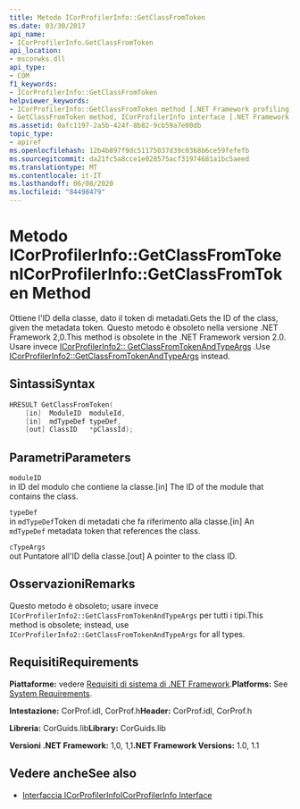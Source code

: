```yaml
---
title: Metodo ICorProfilerInfo::GetClassFromToken
ms.date: 03/30/2017
api_name:
- ICorProfilerInfo.GetClassFromToken
api_location:
- mscorwks.dll
api_type:
- COM
f1_keywords:
- ICorProfilerInfo::GetClassFromToken
helpviewer_keywords:
- ICorProfilerInfo::GetClassFromToken method [.NET Framework profiling]
- GetClassFromToken method, ICorProfilerInfo interface [.NET Framework profiling]
ms.assetid: 0afc1197-2a5b-424f-8b82-9cb59a7e00db
topic_type:
- apiref
ms.openlocfilehash: 12b4b897f9dc51175037d39c0368b6ce59fefefb
ms.sourcegitcommit: da21fc5a8cce1e028575acf31974681a1bc5aeed
ms.translationtype: MT
ms.contentlocale: it-IT
ms.lasthandoff: 06/08/2020
ms.locfileid: "84498479"
---
```

# <a name="icorprofilerinfogetclassfromtoken-method"></a><span data-ttu-id="d9157-102">Metodo ICorProfilerInfo::GetClassFromToken</span><span class="sxs-lookup"><span data-stu-id="d9157-102">ICorProfilerInfo::GetClassFromToken Method</span></span>
<span data-ttu-id="d9157-103">Ottiene l'ID della classe, dato il token di metadati.</span><span class="sxs-lookup"><span data-stu-id="d9157-103">Gets the ID of the class, given the metadata token.</span></span> <span data-ttu-id="d9157-104">Questo metodo è obsoleto nella versione .NET Framework 2,0.</span><span class="sxs-lookup"><span data-stu-id="d9157-104">This method is obsolete in the .NET Framework version 2.0.</span></span> <span data-ttu-id="d9157-105">Usare invece [ICorProfilerInfo2:: GetClassFromTokenAndTypeArgs](icorprofilerinfo2-getclassfromtokenandtypeargs-method.md) .</span><span class="sxs-lookup"><span data-stu-id="d9157-105">Use [ICorProfilerInfo2::GetClassFromTokenAndTypeArgs](icorprofilerinfo2-getclassfromtokenandtypeargs-method.md) instead.</span></span>  
  
## <a name="syntax"></a><span data-ttu-id="d9157-106">Sintassi</span><span class="sxs-lookup"><span data-stu-id="d9157-106">Syntax</span></span>  
  
```cpp  
HRESULT GetClassFromToken(  
    [in]  ModuleID  moduleId,  
    [in]  mdTypeDef typeDef,  
    [out] ClassID   *pClassId);  
```  
  
## <a name="parameters"></a><span data-ttu-id="d9157-107">Parametri</span><span class="sxs-lookup"><span data-stu-id="d9157-107">Parameters</span></span>  
 `moduleID`  
 <span data-ttu-id="d9157-108">in ID del modulo che contiene la classe.</span><span class="sxs-lookup"><span data-stu-id="d9157-108">[in] The ID of the module that contains the class.</span></span>  
  
 `typeDef`  
 <span data-ttu-id="d9157-109">in `mdTypeDef`Token di metadati che fa riferimento alla classe.</span><span class="sxs-lookup"><span data-stu-id="d9157-109">[in] An `mdTypeDef` metadata token that references the class.</span></span>  
  
 `cTypeArgs`  
 <span data-ttu-id="d9157-110">out Puntatore all'ID della classe.</span><span class="sxs-lookup"><span data-stu-id="d9157-110">[out] A pointer to the class ID.</span></span>  
  
## <a name="remarks"></a><span data-ttu-id="d9157-111">Osservazioni</span><span class="sxs-lookup"><span data-stu-id="d9157-111">Remarks</span></span>  
 <span data-ttu-id="d9157-112">Questo metodo è obsoleto; usare invece `ICorProfilerInfo2::GetClassFromTokenAndTypeArgs` per tutti i tipi.</span><span class="sxs-lookup"><span data-stu-id="d9157-112">This method is obsolete; instead, use `ICorProfilerInfo2::GetClassFromTokenAndTypeArgs` for all types.</span></span>  
  
## <a name="requirements"></a><span data-ttu-id="d9157-113">Requisiti</span><span class="sxs-lookup"><span data-stu-id="d9157-113">Requirements</span></span>  
 <span data-ttu-id="d9157-114">**Piattaforme:** vedere [Requisiti di sistema di .NET Framework](../../get-started/system-requirements.md).</span><span class="sxs-lookup"><span data-stu-id="d9157-114">**Platforms:** See [System Requirements](../../get-started/system-requirements.md).</span></span>  
  
 <span data-ttu-id="d9157-115">**Intestazione:** CorProf.idl, CorProf.h</span><span class="sxs-lookup"><span data-stu-id="d9157-115">**Header:** CorProf.idl, CorProf.h</span></span>  
  
 <span data-ttu-id="d9157-116">**Libreria:** CorGuids.lib</span><span class="sxs-lookup"><span data-stu-id="d9157-116">**Library:** CorGuids.lib</span></span>  
  
 <span data-ttu-id="d9157-117">**Versioni .NET Framework:** 1,0, 1,1</span><span class="sxs-lookup"><span data-stu-id="d9157-117">**.NET Framework Versions:** 1.0, 1.1</span></span>  
  
## <a name="see-also"></a><span data-ttu-id="d9157-118">Vedere anche</span><span class="sxs-lookup"><span data-stu-id="d9157-118">See also</span></span>

- [<span data-ttu-id="d9157-119">Interfaccia ICorProfilerInfo</span><span class="sxs-lookup"><span data-stu-id="d9157-119">ICorProfilerInfo Interface</span></span>](icorprofilerinfo-interface.md)
